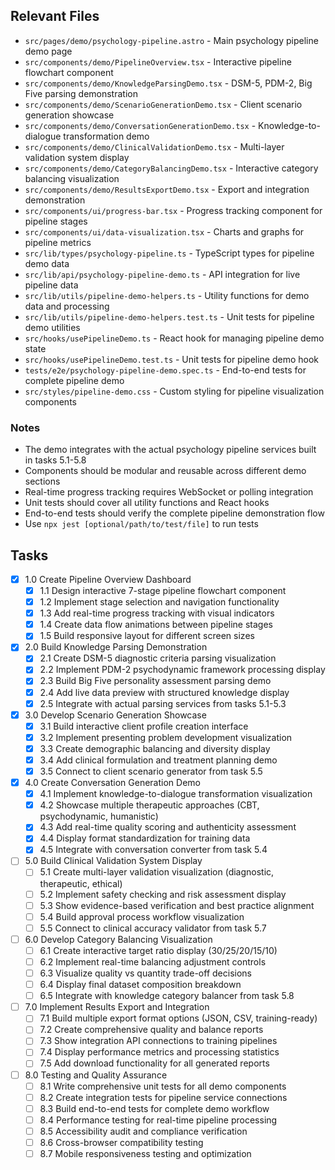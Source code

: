 ## Relevant Files

- `src/pages/demo/psychology-pipeline.astro` - Main psychology pipeline demo page
- `src/components/demo/PipelineOverview.tsx` - Interactive pipeline flowchart component
- `src/components/demo/KnowledgeParsingDemo.tsx` - DSM-5, PDM-2, Big Five parsing demonstration
- `src/components/demo/ScenarioGenerationDemo.tsx` - Client scenario generation showcase
- `src/components/demo/ConversationGenerationDemo.tsx` - Knowledge-to-dialogue transformation demo
- `src/components/demo/ClinicalValidationDemo.tsx` - Multi-layer validation system display
- `src/components/demo/CategoryBalancingDemo.tsx` - Interactive category balancing visualization
- `src/components/demo/ResultsExportDemo.tsx` - Export and integration demonstration
- `src/components/ui/progress-bar.tsx` - Progress tracking component for pipeline stages
- `src/components/ui/data-visualization.tsx` - Charts and graphs for pipeline metrics
- `src/lib/types/psychology-pipeline.ts` - TypeScript types for pipeline demo data
- `src/lib/api/psychology-pipeline-demo.ts` - API integration for live pipeline data
- `src/lib/utils/pipeline-demo-helpers.ts` - Utility functions for demo data and processing
- `src/lib/utils/pipeline-demo-helpers.test.ts` - Unit tests for pipeline demo utilities
- `src/hooks/usePipelineDemo.ts` - React hook for managing pipeline demo state
- `src/hooks/usePipelineDemo.test.ts` - Unit tests for pipeline demo hook
- `tests/e2e/psychology-pipeline-demo.spec.ts` - End-to-end tests for complete pipeline demo
- `src/styles/pipeline-demo.css` - Custom styling for pipeline visualization components

### Notes

- The demo integrates with the actual psychology pipeline services built in tasks 5.1-5.8
- Components should be modular and reusable across different demo sections
- Real-time progress tracking requires WebSocket or polling integration
- Unit tests should cover all utility functions and React hooks
- End-to-end tests should verify the complete pipeline demonstration flow
- Use `npx jest [optional/path/to/test/file]` to run tests

## Tasks

- [x] 1.0 Create Pipeline Overview Dashboard
  - [x] 1.1 Design interactive 7-stage pipeline flowchart component
  - [x] 1.2 Implement stage selection and navigation functionality
  - [x] 1.3 Add real-time progress tracking with visual indicators
  - [x] 1.4 Create data flow animations between pipeline stages
  - [x] 1.5 Build responsive layout for different screen sizes

- [x] 2.0 Build Knowledge Parsing Demonstration
  - [x] 2.1 Create DSM-5 diagnostic criteria parsing visualization
  - [x] 2.2 Implement PDM-2 psychodynamic framework processing display
  - [x] 2.3 Build Big Five personality assessment parsing demo
  - [x] 2.4 Add live data preview with structured knowledge display
  - [x] 2.5 Integrate with actual parsing services from tasks 5.1-5.3

- [x] 3.0 Develop Scenario Generation Showcase
  - [x] 3.1 Build interactive client profile creation interface
  - [x] 3.2 Implement presenting problem development visualization
  - [x] 3.3 Create demographic balancing and diversity display
  - [x] 3.4 Add clinical formulation and treatment planning demo
  - [x] 3.5 Connect to client scenario generator from task 5.5

- [x] 4.0 Create Conversation Generation Demo
  - [x] 4.1 Implement knowledge-to-dialogue transformation visualization
  - [x] 4.2 Showcase multiple therapeutic approaches (CBT, psychodynamic, humanistic)
  - [x] 4.3 Add real-time quality scoring and authenticity assessment
  - [x] 4.4 Display format standardization for training data
  - [x] 4.5 Integrate with conversation converter from task 5.4

- [ ] 5.0 Build Clinical Validation System Display
  - [ ] 5.1 Create multi-layer validation visualization (diagnostic, therapeutic, ethical)
  - [ ] 5.2 Implement safety checking and risk assessment display
  - [ ] 5.3 Show evidence-based verification and best practice alignment
  - [ ] 5.4 Build approval process workflow visualization
  - [ ] 5.5 Connect to clinical accuracy validator from task 5.7

- [ ] 6.0 Develop Category Balancing Visualization
  - [ ] 6.1 Create interactive target ratio display (30/25/20/15/10)
  - [ ] 6.2 Implement real-time balancing adjustment controls
  - [ ] 6.3 Visualize quality vs quantity trade-off decisions
  - [ ] 6.4 Display final dataset composition breakdown
  - [ ] 6.5 Integrate with knowledge category balancer from task 5.8

- [ ] 7.0 Implement Results Export and Integration
  - [ ] 7.1 Build multiple export format options (JSON, CSV, training-ready)
  - [ ] 7.2 Create comprehensive quality and balance reports
  - [ ] 7.3 Show integration API connections to training pipelines
  - [ ] 7.4 Display performance metrics and processing statistics
  - [ ] 7.5 Add download functionality for all generated reports

- [ ] 8.0 Testing and Quality Assurance
  - [ ] 8.1 Write comprehensive unit tests for all demo components
  - [ ] 8.2 Create integration tests for pipeline service connections
  - [ ] 8.3 Build end-to-end tests for complete demo workflow
  - [ ] 8.4 Performance testing for real-time pipeline processing
  - [ ] 8.5 Accessibility audit and compliance verification
  - [ ] 8.6 Cross-browser compatibility testing
  - [ ] 8.7 Mobile responsiveness testing and optimization